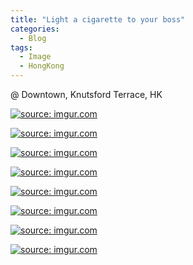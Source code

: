 ```yaml
---
title: "Light a cigarette to your boss"
categories:
  - Blog
tags:
  - Image
  - HongKong
---
```


@ Downtown, Knutsford Terrace, HK

<a href="https://imgur.com/K7WuvnZ"><img src="https://i.imgur.com/K7WuvnZ.jpg" title="source: imgur.com" /></a>

<a href="https://imgur.com/1vclWy3"><img src="https://i.imgur.com/1vclWy3.jpg" title="source: imgur.com" /></a>

<a href="https://imgur.com/XEqfE1O"><img src="https://i.imgur.com/XEqfE1O.jpg" title="source: imgur.com" /></a>

<a href="https://imgur.com/so7sytM"><img src="https://i.imgur.com/so7sytM.jpg" title="source: imgur.com" /></a>

<a href="https://imgur.com/qjl7aJS"><img src="https://i.imgur.com/qjl7aJS.jpg" title="source: imgur.com" /></a>

<a href="https://imgur.com/gCqkveu"><img src="https://i.imgur.com/gCqkveu.jpg" title="source: imgur.com" /></a>

<a href="https://imgur.com/7aHcIkS"><img src="https://i.imgur.com/7aHcIkS.jpg" title="source: imgur.com" /></a>

<a href="https://imgur.com/6AEjaT3"><img src="https://i.imgur.com/6AEjaT3.jpg" title="source: imgur.com" /></a>

<script src="https://utteranc.es/client.js"
        repo="serendipityinlife/serendipityinlife.github.io"
        issue-term="pathname"
        theme="github-light"
        crossorigin="anonymous"
        async>
</script>
